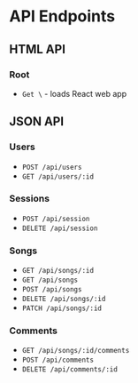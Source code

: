 # API Endpoints

## HTML API

### Root

- `Get \` - loads React web app

## JSON API

### Users

- `POST /api/users`
- `GET /api/users/:id`

### Sessions

- `POST /api/session`
- `DELETE /api/session`

### Songs

- `GET /api/songs/:id`
- `GET /api/songs`
- `POST /api/songs`
- `DELETE /api/songs/:id`
- `PATCH /api/songs/:id`

### Comments

- `GET /api/songs/:id/comments`
- `POST /api/comments`
- `DELETE /api/comments/:id`
